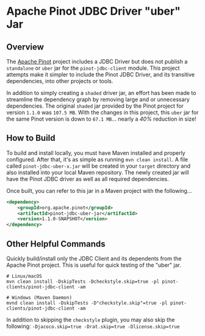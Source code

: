 # Apache Pinot JDBC Driver "uber" Jar

## Overview
The [Apache Pinot](https://github.com/apache/pinot) project includes a JDBC Driver but does not publish a `standalone` or `uber` jar for the `pinot-jdbc-client` module.  This project attempts make it simpler to include the Pinot JDBC Driver, and its transitive dependencies, into other projects or tools.  

In addition to simply creating a `shaded` driver jar, an effort has been made to streamline the dependency graph by removing large and or unnecessary dependencies. The original `shaded` jar provided by the Pinot project for version `1.1.0` was `107.5 MB`.  With the changes in this project, this `uber` jar for the same Pinot version is down to `67.1 MB`... nearly a *40%* reduction in size!

## How to Build
To build and install locally, you must have Maven installed and properly configured.  After that, it's as simple as running `mvn clean install`.  A file called `pinot-jdbc-uber-x.jar` will be created in your `target` directory and also installed into your local Maven repository.  The newly created jar will have the Pinot JDBC driver as well as all required dependencies.

Once built, you can refer to this jar in a Maven project with the following...
```xml
<dependency>
    <groupId>org.apache.pinot</groupId>
    <artifactId>pinot-jdbc-uber-jar</artifactId>
    <version>1.1.0-SNAPSHOT</version>
</dependency>
```

## Other Helpful Commands

Quickly build/install only the JDBC Client and its dependents from the Apache Pinot project.  This is useful for quick testing of the "uber" jar.
```shell
# Linux/macOS
mvn clean install -DskipTests -Dcheckstyle.skip=true -pl pinot-clients/pinot-jdbc-client -am

# Windows (Maven Daemon)
mvnd clean install -DskipTests -D"checkstyle.skip"=true -pl pinot-clients/pinot-jdbc-client -am
```

In addition to skipping the `checkstyle` plugin, you may also skip the following: `-Djacoco.skip=true -Drat.skip=true -Dlicense.skip=true`